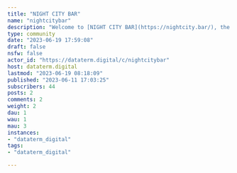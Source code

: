 ```yaml
---
title: "NIGHT CITY BAR" 
name: "nightcitybar"
description: "Welcome to [NIGHT CITY BAR](https://nightcity.bar/), the ultimate cyberpunk-inspired, LGBTQIA+ friendly Fediverse instance for edgerunners, netrunners, and cyberpunks."
type: community
date: "2023-06-19 17:59:08"
draft: false
nsfw: false
actor_id: "https://dataterm.digital/c/nightcitybar"
host: dataterm.digital
lastmod: "2023-06-19 08:18:09"
published: "2023-06-11 17:03:25"
subscribers: 44
posts: 2
comments: 2
weight: 2
dau: 1
wau: 1
mau: 3
instances:
- "dataterm_digital"
tags: 
- "dataterm_digital"

---
```

